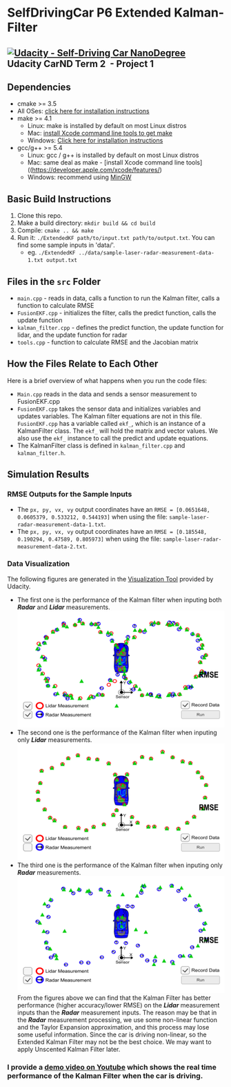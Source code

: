 # SelfDrivingCar P6 Extended Kalman-Filter
[![Udacity - Self-Driving Car NanoDegree](https://s3.amazonaws.com/udacity-sdc/github/shield-carnd.svg)](http://www.udacity.com/drive)  
Udacity CarND Term 2  - Project 1 
---

## Dependencies

* cmake >= 3.5
 * All OSes: [click here for installation instructions](https://cmake.org/install/)
* make >= 4.1
  * Linux: make is installed by default on most Linux distros
  * Mac: [install Xcode command line tools to get make](https://developer.apple.com/xcode/features/)
  * Windows: [Click here for installation instructions](http://gnuwin32.sourceforge.net/packages/make.htm)
* gcc/g++ >= 5.4
  * Linux: gcc / g++ is installed by default on most Linux distros
  * Mac: same deal as make - [install Xcode command line tools]((https://developer.apple.com/xcode/features/)
  * Windows: recommend using [MinGW](http://www.mingw.org/)

## Basic Build Instructions

1. Clone this repo.
2. Make a build directory: `mkdir build && cd build`
3. Compile: `cmake .. && make`
4. Run it: `./ExtendedKF path/to/input.txt path/to/output.txt`. You can find
   some sample inputs in 'data/'.
    - eg. `./ExtendedKF ../data/sample-laser-radar-measurement-data-1.txt output.txt`

## Files in the `src` Folder

* `main.cpp` - reads in data, calls a function to run the Kalman filter, calls a function to calculate RMSE
* `FusionEKF.cpp` - initializes the filter, calls the predict function, calls the update function
* `kalman_filter.cpp` - defines the predict function, the update function for lidar, and the update function for radar
* `tools.cpp` - function to calculate RMSE and the Jacobian matrix

## How the Files Relate to Each Other
Here is a brief overview of what happens when you run the code files:

* `Main.cpp` reads in the data and sends a sensor measurement to FusionEKF.cpp
* `FusionEKF.cpp` takes the sensor data and initializes variables and updates variables. The Kalman filter equations are not in this file. `FusionEKF.cpp` has a variable called `ekf_`, which is an instance of a KalmanFilter class. The `ekf_` will hold the matrix and vector values. We also use the `ekf_` instance to call the predict and update equations.
* The KalmanFilter class is defined in `kalman_filter.cpp` and `kalman_filter.h`.

## Simulation Results

### RMSE Outputs for the Sample Inputs
* The `px, py, vx, vy` output coordinates have an `RMSE = [0.0651648, 0.0605379, 0.533212, 0.544193]` when using the file: `sample-laser-radar-measurement-data-1.txt`.  
* The `px, py, vx, vy` output coordinates have an `RMSE = [0.185548, 0.190294, 0.47589, 0.805973]` when using the file: `sample-laser-radar-measurement-data-2.txt`.  

### Data Visualization 
The following figures are generated in the [Visualization Tool](https://d17h27t6h515a5.cloudfront.net/topher/2017/March/58d07064_kalman-tracker-mac.app/kalman-tracker-mac.app.zip) provided by Udacity. 
* The first one is the performance of the Kalman filter when inputing both *__Radar__* and *__Lidar__* measurements. 
![img](figs/fusion.png)  
* The second one is the performance of the Kalman filter when inputing only *__Lidar__* measurements.
![img](figs/lidar.png)  
* The third one is the performance of the Kalman filter when inputing only *__Radar__* measurements.
![img](figs/radar.png)  
From the figures above we can find that the Kalman Filter has better performance (higher accuracy/lower RMSE) on the *__Lidar__* measurement inputs than the *__Radar__* measurement inputs. The reason may be that in the *__Radar__* measurement processing, we use some non-linear function and the Taylor Expansion approximation, and this process may lose some useful information. Since the car is driving non-linear, so the Extended Kalman Filter may not be the best choice. We may want to apply Unscented Kalman Filter later. 

### I provide a [demo video on Youtube](https://youtu.be/CEDF6f-11Gg) which shows the real time performance of the Kalman Filter when the car is driving.  
